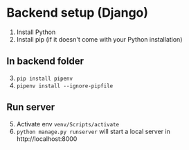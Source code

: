 # Backend setup (Django)
1. Install Python
2. Install pip (if it doesn't come with your Python installation)
## In backend folder
3. ```pip install pipenv```
4. ```pipenv install --ignore-pipfile```
## Run server
5. Activate env ```venv/Scripts/activate```
6. ```python manage.py runserver``` will start  a local server in http://localhost:8000


